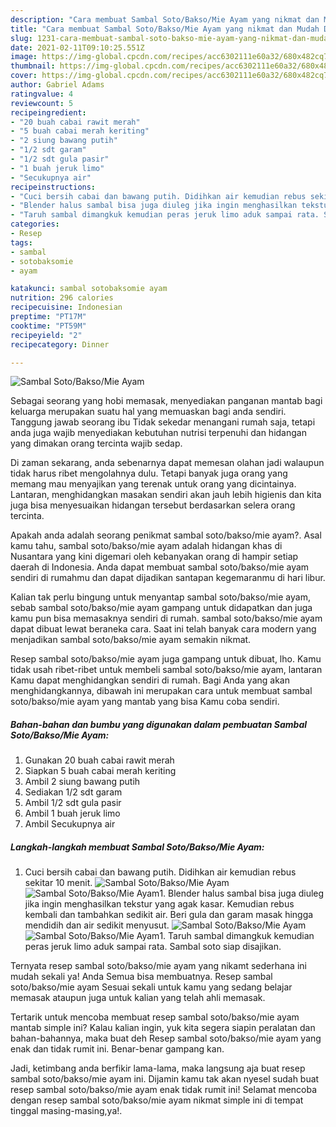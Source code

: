 ```yaml
---
description: "Cara membuat Sambal Soto/Bakso/Mie Ayam yang nikmat dan Mudah Dibuat"
title: "Cara membuat Sambal Soto/Bakso/Mie Ayam yang nikmat dan Mudah Dibuat"
slug: 1231-cara-membuat-sambal-soto-bakso-mie-ayam-yang-nikmat-dan-mudah-dibuat
date: 2021-02-11T09:10:25.551Z
image: https://img-global.cpcdn.com/recipes/acc6302111e60a32/680x482cq70/sambal-sotobaksomie-ayam-foto-resep-utama.jpg
thumbnail: https://img-global.cpcdn.com/recipes/acc6302111e60a32/680x482cq70/sambal-sotobaksomie-ayam-foto-resep-utama.jpg
cover: https://img-global.cpcdn.com/recipes/acc6302111e60a32/680x482cq70/sambal-sotobaksomie-ayam-foto-resep-utama.jpg
author: Gabriel Adams
ratingvalue: 4
reviewcount: 5
recipeingredient:
- "20 buah cabai rawit merah"
- "5 buah cabai merah keriting"
- "2 siung bawang putih"
- "1/2 sdt garam"
- "1/2 sdt gula pasir"
- "1 buah jeruk limo"
- "Secukupnya air"
recipeinstructions:
- "Cuci bersih cabai dan bawang putih. Didihkan air kemudian rebus sekitar 10 menit."
- "Blender halus sambal bisa juga diuleg jika ingin menghasilkan tekstur yang agak kasar. Kemudian rebus kembali dan tambahkan sedikit air. Beri gula dan garam masak hingga mendidih dan air sedikit menyusut."
- "Taruh sambal dimangkuk kemudian peras jeruk limo aduk sampai rata. Sambal soto siap disajikan."
categories:
- Resep
tags:
- sambal
- sotobaksomie
- ayam

katakunci: sambal sotobaksomie ayam 
nutrition: 296 calories
recipecuisine: Indonesian
preptime: "PT17M"
cooktime: "PT59M"
recipeyield: "2"
recipecategory: Dinner

---
```



![Sambal Soto/Bakso/Mie Ayam](https://img-global.cpcdn.com/recipes/acc6302111e60a32/680x482cq70/sambal-sotobaksomie-ayam-foto-resep-utama.jpg)

Sebagai seorang yang hobi memasak, menyediakan panganan mantab bagi keluarga merupakan suatu hal yang memuaskan bagi anda sendiri. Tanggung jawab seorang ibu Tidak sekedar menangani rumah saja, tetapi anda juga wajib menyediakan kebutuhan nutrisi terpenuhi dan hidangan yang dimakan orang tercinta wajib sedap.

Di zaman  sekarang, anda sebenarnya dapat memesan olahan jadi walaupun tidak harus ribet mengolahnya dulu. Tetapi banyak juga orang yang memang mau menyajikan yang terenak untuk orang yang dicintainya. Lantaran, menghidangkan masakan sendiri akan jauh lebih higienis dan kita juga bisa menyesuaikan hidangan tersebut berdasarkan selera orang tercinta. 



Apakah anda adalah seorang penikmat sambal soto/bakso/mie ayam?. Asal kamu tahu, sambal soto/bakso/mie ayam adalah hidangan khas di Nusantara yang kini digemari oleh kebanyakan orang di hampir setiap daerah di Indonesia. Anda dapat membuat sambal soto/bakso/mie ayam sendiri di rumahmu dan dapat dijadikan santapan kegemaranmu di hari libur.

Kalian tak perlu bingung untuk menyantap sambal soto/bakso/mie ayam, sebab sambal soto/bakso/mie ayam gampang untuk didapatkan dan juga kamu pun bisa memasaknya sendiri di rumah. sambal soto/bakso/mie ayam dapat dibuat lewat beraneka cara. Saat ini telah banyak cara modern yang menjadikan sambal soto/bakso/mie ayam semakin nikmat.

Resep sambal soto/bakso/mie ayam juga gampang untuk dibuat, lho. Kamu tidak usah ribet-ribet untuk membeli sambal soto/bakso/mie ayam, lantaran Kamu dapat menghidangkan sendiri di rumah. Bagi Anda yang akan menghidangkannya, dibawah ini merupakan cara untuk membuat sambal soto/bakso/mie ayam yang mantab yang bisa Kamu coba sendiri.

<!--inarticleads1-->

##### Bahan-bahan dan bumbu yang digunakan dalam pembuatan Sambal Soto/Bakso/Mie Ayam:

1. Gunakan 20 buah cabai rawit merah
1. Siapkan 5 buah cabai merah keriting
1. Ambil 2 siung bawang putih
1. Sediakan 1/2 sdt garam
1. Ambil 1/2 sdt gula pasir
1. Ambil 1 buah jeruk limo
1. Ambil Secukupnya air




<!--inarticleads2-->

##### Langkah-langkah membuat Sambal Soto/Bakso/Mie Ayam:

1. Cuci bersih cabai dan bawang putih. Didihkan air kemudian rebus sekitar 10 menit.
<img src="https://img-global.cpcdn.com/steps/e0f45a35bc85b1d2/160x128cq70/sambal-sotobaksomie-ayam-langkah-memasak-1-foto.jpg" alt="Sambal Soto/Bakso/Mie Ayam"><img src="https://img-global.cpcdn.com/steps/c480d761f03c565a/160x128cq70/sambal-sotobaksomie-ayam-langkah-memasak-1-foto.jpg" alt="Sambal Soto/Bakso/Mie Ayam">1. Blender halus sambal bisa juga diuleg jika ingin menghasilkan tekstur yang agak kasar. Kemudian rebus kembali dan tambahkan sedikit air. Beri gula dan garam masak hingga mendidih dan air sedikit menyusut.
<img src="https://img-global.cpcdn.com/steps/0242d90c96e0ae2b/160x128cq70/sambal-sotobaksomie-ayam-langkah-memasak-2-foto.jpg" alt="Sambal Soto/Bakso/Mie Ayam"><img src="https://img-global.cpcdn.com/steps/3498414b09cb1b38/160x128cq70/sambal-sotobaksomie-ayam-langkah-memasak-2-foto.jpg" alt="Sambal Soto/Bakso/Mie Ayam">1. Taruh sambal dimangkuk kemudian peras jeruk limo aduk sampai rata. Sambal soto siap disajikan.




Ternyata resep sambal soto/bakso/mie ayam yang nikamt sederhana ini mudah sekali ya! Anda Semua bisa membuatnya. Resep sambal soto/bakso/mie ayam Sesuai sekali untuk kamu yang sedang belajar memasak ataupun juga untuk kalian yang telah ahli memasak.

Tertarik untuk mencoba membuat resep sambal soto/bakso/mie ayam mantab simple ini? Kalau kalian ingin, yuk kita segera siapin peralatan dan bahan-bahannya, maka buat deh Resep sambal soto/bakso/mie ayam yang enak dan tidak rumit ini. Benar-benar gampang kan. 

Jadi, ketimbang anda berfikir lama-lama, maka langsung aja buat resep sambal soto/bakso/mie ayam ini. Dijamin kamu tak akan nyesel sudah buat resep sambal soto/bakso/mie ayam enak tidak rumit ini! Selamat mencoba dengan resep sambal soto/bakso/mie ayam nikmat simple ini di tempat tinggal masing-masing,ya!.

